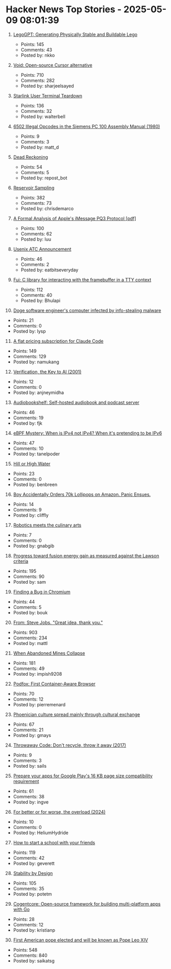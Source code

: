 # Hacker News Top Stories - 2025-05-09 08:01:39

1. [LegoGPT: Generating Physically Stable and Buildable Lego](https://avalovelace1.github.io/LegoGPT/)
   - Points: 145
   - Comments: 43
   - Posted by: nkko

2. [Void: Open-source Cursor alternative](https://github.com/voideditor/void)
   - Points: 710
   - Comments: 282
   - Posted by: sharjeelsayed

3. [Starlink User Terminal Teardown](https://www.darknavy.org/blog/a_first_glimpse_of_the_starlink_user_ternimal/)
   - Points: 136
   - Comments: 32
   - Posted by: walterbell

4. [6502 Illegal Opcodes in the Siemens PC 100 Assembly Manual (1980)](https://www.pagetable.com/?p=1798)
   - Points: 9
   - Comments: 3
   - Posted by: matt_d

5. [Dead Reckoning](https://www.damninteresting.com/dead-reckoning/)
   - Points: 54
   - Comments: 5
   - Posted by: repost_bot

6. [Reservoir Sampling](https://samwho.dev/reservoir-sampling/)
   - Points: 382
   - Comments: 73
   - Posted by: chrisdemarco

7. [A Formal Analysis of Apple's iMessage PQ3 Protocol [pdf]](https://www.usenix.org/system/files/conference/usenixsecurity25/sec25cycle1-prepub-595-linker.pdf)
   - Points: 100
   - Comments: 62
   - Posted by: luu

8. [Usenix ATC Announcement](https://www.usenix.org/blog/usenix-atc-announcement)
   - Points: 46
   - Comments: 2
   - Posted by: eatbitseveryday

9. [Fui: C library for interacting with the framebuffer in a TTY context](https://github.com/martinfama/fui)
   - Points: 112
   - Comments: 40
   - Posted by: Bhulapi

10. [Doge software engineer's computer infected by info-stealing malware](https://arstechnica.com/security/2025/05/doge-software-engineers-computer-infected-by-info-stealing-malware/)
   - Points: 21
   - Comments: 0
   - Posted by: lysp

11. [A flat pricing subscription for Claude Code](https://support.anthropic.com/en/articles/11145838-using-claude-code-with-your-max-plan)
   - Points: 149
   - Comments: 129
   - Posted by: namukang

12. [Verification, the Key to AI (2001)](http://incompleteideas.net/IncIdeas/KeytoAI.html)
   - Points: 12
   - Comments: 0
   - Posted by: anjneymidha

13. [Audiobookshelf: Self-hosted audiobook and podcast server](https://www.audiobookshelf.org/)
   - Points: 46
   - Comments: 19
   - Posted by: fjk

14. [eBPF Mystery: When is IPv4 not IPv4? When it's pretending to be IPv6](https://blog.gripdev.xyz/2025/05/06/ebpf-mystery-when-is-ipv4-not-ipv4-when-its-ipv6/)
   - Points: 47
   - Comments: 10
   - Posted by: tanelpoder

15. [Hill or High Water](https://royalsociety.org/blog/2025/05/hill-or-high-water/)
   - Points: 23
   - Comments: 0
   - Posted by: benbreen

16. [Boy Accidentally Orders 70k Lollipops on Amazon. Panic Ensues.](https://www.nytimes.com/2025/05/08/business/dum-dums-amazon-order-kentucky.html)
   - Points: 14
   - Comments: 9
   - Posted by: cliffly

17. [Robotics meets the culinary arts](https://actu.epfl.ch/news/robotics-meets-the-culinary-arts/)
   - Points: 7
   - Comments: 0
   - Posted by: gnabgib

18. [Progress toward fusion energy gain as measured against the Lawson criteria](https://www.fusionenergybase.com/articles/continuing-progress-toward-fusion-energy-breakeven-and-gain-as-measured-against-the-lawson-criteria)
   - Points: 195
   - Comments: 90
   - Posted by: sam

19. [Finding a Bug in Chromium](https://bou.ke/blog/chromium-bug/)
   - Points: 44
   - Comments: 5
   - Posted by: bouk

20. [From: Steve Jobs. "Great idea, thank you."](https://blog.hayman.net/2025/05/06/from-steve-jobs-great-idea.html)
   - Points: 903
   - Comments: 234
   - Posted by: mattl

21. [When Abandoned Mines Collapse](https://practical.engineering/blog/2025/5/6/when-abandoned-mines-collapse)
   - Points: 181
   - Comments: 49
   - Posted by: impish9208

22. [Podfox: First Container-Aware Browser](https://val.packett.cool/blog/podfox/)
   - Points: 70
   - Comments: 12
   - Posted by: pierremenard

23. [Phoenician culture spread mainly through cultural exchange](https://www.mpg.de/24574685/0422-evan-phoenician-culture-spread-mainly-through-cultural-exchange-150495-x)
   - Points: 67
   - Comments: 21
   - Posted by: gmays

24. [Throwaway Code: Don't recycle, throw it away (2017)](https://www.sung.codes/blog/2017/throwaway-code-dont-recycle-throw-away)
   - Points: 9
   - Comments: 3
   - Posted by: sails

25. [Prepare your apps for Google Play's 16 KB page size compatibility requirement](https://android-developers.googleblog.com/2025/05/prepare-play-apps-for-devices-with-16kb-page-size.html)
   - Points: 61
   - Comments: 38
   - Posted by: ingve

26. [For better or for worse, the overload (2024)](https://consteval.ca/2024/07/25/overload/)
   - Points: 10
   - Comments: 0
   - Posted by: HeliumHydride

27. [How to start a school with your friends](https://prigoose.substack.com/p/how-to-start-a-university)
   - Points: 119
   - Comments: 42
   - Posted by: geverett

28. [Stability by Design](https://potetm.com/devtalk/stability-by-design.html)
   - Points: 105
   - Comments: 35
   - Posted by: potetm

29. [Cogentcore: Open-source framework for building multi-platform apps with Go](https://github.com/cogentcore/core)
   - Points: 28
   - Comments: 12
   - Posted by: kristianp

30. [First American pope elected and will be known as Pope Leo XIV](https://www.cnn.com/world/live-news/new-pope-conclave-day-two-05-08-25)
   - Points: 548
   - Comments: 840
   - Posted by: saikatsg

